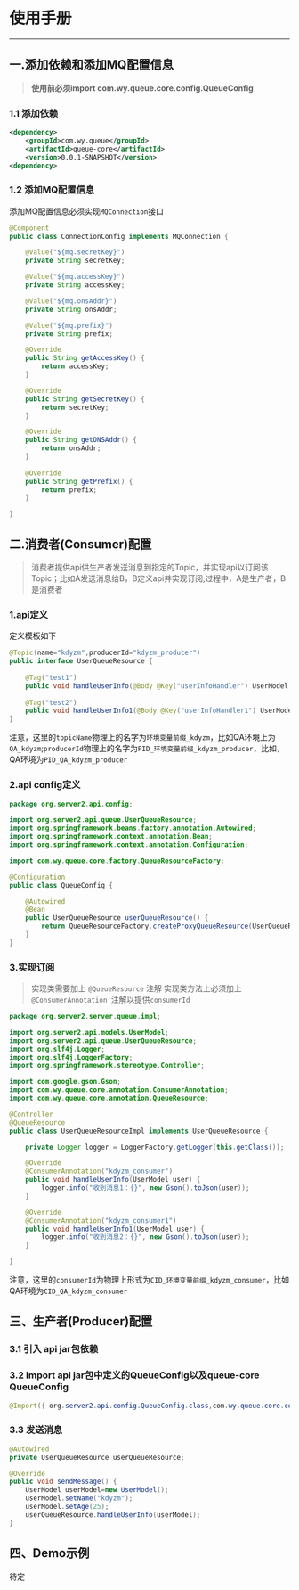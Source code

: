 # 使用手册
---
## 一.添加依赖和添加MQ配置信息

> **使用前必须import com.wy.queue.core.config.QueueConfig**

### 1.1 添加依赖
``` xml
<dependency>
	<groupId>com.wy.queue</groupId>
	<artifactId>queue-core</artifactId>
	<version>0.0.1-SNAPSHOT</version>
<dependency>
```
### 1.2 添加MQ配置信息
添加MQ配置信息必须实现```MQConnection```接口
``` java
@Component
public class ConnectionConfig implements MQConnection {

	@Value("${mq.secretKey}")
	private String secretKey;

	@Value("${mq.accessKey}")
	private String accessKey;

	@Value("${mq.onsAddr}")
	private String onsAddr;

	@Value("${mq.prefix}")
	private String prefix;

	@Override
	public String getAccessKey() {
		return accessKey;
	}

	@Override
	public String getSecretKey() {
		return secretKey;
	}

	@Override
	public String getONSAddr() {
		return onsAddr;
	}
	
	@Override
	public String getPrefix() {
		return prefix;
	}

}
``` 
## 二.消费者(Consumer)配置
> 消费者提供api供生产者发送消息到指定的Topic，并实现api以订阅该Topic；比如A发送消息给B，B定义api并实现订阅,过程中，A是生产者，B是消费者

### 1.api定义
定义模板如下
``` java
@Topic(name="kdyzm",producerId="kdyzm_producer")
public interface UserQueueResource {
	
	@Tag("test1")
	public void handleUserInfo(@Body @Key("userInfoHandler") UserModel user);
	
	@Tag("test2")
	public void handleUserInfo1(@Body @Key("userInfoHandler1") UserModel user);
}
```

注意，这里的```topicName```物理上的名字为```环境变量前缀_kdyzm```，比如QA环境上为```QA_kdyzm```;```producerId```物理上的名字为```PID_环境变量前缀_kdyzm_producer```，比如，QA环境为```PID_QA_kdyzm_producer```

### 2.api config定义
``` java
package org.server2.api.config;

import org.server2.api.queue.UserQueueResource;
import org.springframework.beans.factory.annotation.Autowired;
import org.springframework.context.annotation.Bean;
import org.springframework.context.annotation.Configuration;

import com.wy.queue.core.factory.QueueResourceFactory;

@Configuration
public class QueueConfig {

	@Autowired
	@Bean
	public UserQueueResource userQueueResource() {
		return QueueResourceFactory.createProxyQueueResource(UserQueueResource.class);
	}
}
```
### 3.实现订阅
> 实现类需要加上 ```@QueueResource``` 注解
> 实现类方法上必须加上```@ConsumerAnnotation ```注解以提供```consumerId```

``` java
package org.server2.server.queue.impl;

import org.server2.api.models.UserModel;
import org.server2.api.queue.UserQueueResource;
import org.slf4j.Logger;
import org.slf4j.LoggerFactory;
import org.springframework.stereotype.Controller;

import com.google.gson.Gson;
import com.wy.queue.core.annotation.ConsumerAnnotation;
import com.wy.queue.core.annotation.QueueResource;

@Controller
@QueueResource
public class UserQueueResourceImpl implements UserQueueResource {

	private Logger logger = LoggerFactory.getLogger(this.getClass());

	@Override
	@ConsumerAnnotation("kdyzm_consumer")
	public void handleUserInfo(UserModel user) {
		logger.info("收到消息1：{}", new Gson().toJson(user));
	}

	@Override
	@ConsumerAnnotation("kdyzm_consumer1")
	public void handleUserInfo1(UserModel user) {
		logger.info("收到消息2：{}", new Gson().toJson(user));
	}

}

```
注意，这里的```consumerId```为物理上形式为```CID_环境变量前缀_kdyzm_consumer```，比如QA环境为```CID_QA_kdyzm_consumer```

## 三、生产者(Producer)配置
### 3.1 引入 api jar包依赖
### 3.2 import api jar包中定义的QueueConfig以及queue-core QueueConfig
``` java
@Import({ org.server2.api.config.QueueConfig.class,com.wy.queue.core.config.QueueConfig.class })
```
### 3.3 发送消息

``` java
@Autowired
private UserQueueResource userQueueResource;

@Override
public void sendMessage() {
	UserModel userModel=new UserModel();
	userModel.setName("kdyzm");
	userModel.setAge(25);
	userQueueResource.handleUserInfo(userModel);
}

```

## 四、Demo示例
待定
